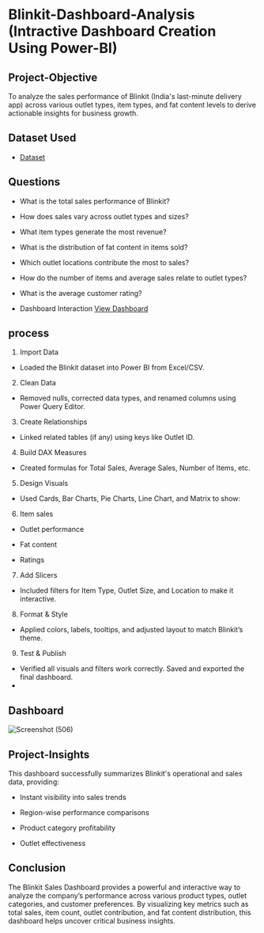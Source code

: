 # Blinkit-Dashboard-Analysis (Intractive Dashboard Creation Using Power-BI)
## Project-Objective
To analyze the sales performance of Blinkit (India's last-minute delivery app) across various outlet types, item types, and fat content levels to derive actionable insights for business growth.
## Dataset Used
- <a href="https://github.com/Sakshisolanki22/Blinkit-Dashboard/blob/main/BlinkIT%20Grocery%20Data.xlsx"> Dataset </a>
## Questions
- What is the total sales performance of Blinkit?

- How does sales vary across outlet types and sizes?

- What item types generate the most revenue?

- What is the distribution of fat content in items sold?

- Which outlet locations contribute the most to sales?

- How do the number of items and average sales relate to outlet types?

- What is the average customer rating?
  
- Dashboard Interaction <a href="https://github.com/Sakshisolanki22/Blinkit-Dashboard/blob/main/Screenshot%20(506).png">View Dashboard</a>
## process
1. Import Data
- Loaded the Blinkit dataset into Power BI from Excel/CSV.

2. Clean Data
- Removed nulls, corrected data types, and renamed columns using Power Query Editor.

3. Create Relationships
- Linked related tables (if any) using keys like Outlet ID.

4. Build DAX Measures
- Created formulas for Total Sales, Average Sales, Number of Items, etc.

5. Design Visuals
- Used Cards, Bar Charts, Pie Charts, Line Chart, and Matrix to show:

6. Item sales

- Outlet performance

- Fat content

- Ratings

7. Add Slicers
- Included filters for Item Type, Outlet Size, and Location to make it interactive.

8. Format & Style
- Applied colors, labels, tooltips, and adjusted layout to match Blinkit’s theme.

9. Test & Publish
- Verified all visuals and filters work correctly. Saved and exported the final dashboard.
- 
## Dashboard

![Screenshot (506)](https://github.com/user-attachments/assets/5cc04b9d-b180-4fbe-bd7d-7f7bd0acd684)
## Project-Insights
This dashboard successfully summarizes Blinkit's operational and sales data, providing:

- Instant visibility into sales trends

- Region-wise performance comparisons

- Product category profitability

- Outlet effectiveness
## Conclusion
The Blinkit Sales Dashboard provides a powerful and interactive way to analyze the company’s performance across various product types, outlet categories, and customer preferences. By visualizing key metrics such as total sales, item count, outlet contribution, and fat content distribution, this dashboard helps uncover critical business insights.
